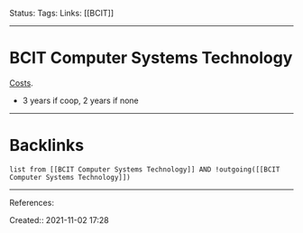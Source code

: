 Status: 
Tags: 
Links: [[BCIT]]
___
# BCIT Computer Systems Technology 
[Costs](https://www.bcit.ca/programs/computer-systems-technology-diploma-full-time-5500dipma/#costs).
- 3 years if coop, 2 years if none
___
# Backlinks
```dataview
list from [[BCIT Computer Systems Technology]] AND !outgoing([[BCIT Computer Systems Technology]])
```
___
References:

Created:: 2021-11-02 17:28
